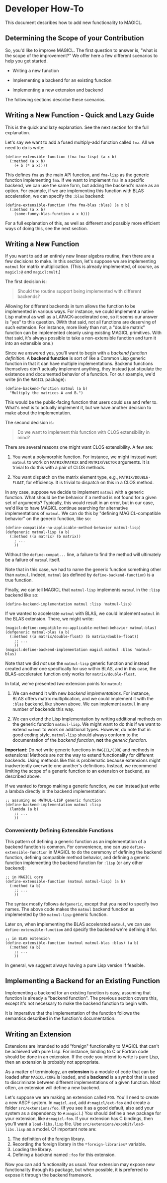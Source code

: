 # Developer How-To

This document describes how to add new functionality to MAGICL.

## Determining the Scope of your Contribution

So, you'd like to improve MAGICL. The first question to answer is,
"what is the scope of the improvement?" We offer here a few different
scenarios to help you get started.

- Writing a new function

- Implementing a backend for an existing function

- Implementing a new extension and backend

The following sections describe these scenarios.


## Writing a New Function - Quick and Lazy Guide

This is the quick and lazy explanation. See the next section for the
full explanation.

Let's say we want to add a fused multiply-add function called
`fma`. All we need to do is write:

```
(define-extensible-function (fma fma-lisp) (a x b)
  (:method (a x b)
    (+ b (* a x))))
```

This defines `fma` as the main API function, and `fma-lisp` as the
generic function implementing `fma`. If we want to implement `fma` in
a specific backend, we can use the same form, but adding the backend's
name as an option. For example, if we are implementing this function
with BLAS acceleration, we can specify the `:blas` backend:

```
(define-extensible-function (fma fma-blas :blas) (a x b)
  (:method (a x b)
    (some-funny-blas-function a x b)))
```

For a full explanation of this, as well as different and possibly more
efficient ways of doing this, see the next section.


## Writing a New Function

If you want to add an entirely new linear algebra routine, then there
are a few decisions to make. In this section, let's suppose we are
implementing `matmul` for matrix multiplication. (This is already
implemented, of course, as `magicl:@` and `magicl:mult`.)

The first decision is:

> Should the routine support being implemented with different backends?

Allowing for different backends in turn allows the function to be
implemented in various ways. For instance, we could implement a native
Lisp matmul as well as a LAPACK-accelerated one, so it seems our
answer is "yes" to this question. (With that said, not all functions
are deserving of such extension. For instance, more likely than not, a
"double matrix" function can be implemented cleanly using existing
MAGICL primitives. With that said, it's always possible to take a
non-extensible function and turn it into an extensible one.)

Since we answered yes, you'll want to begin with a *backend function
definition*. A **backend function** is sort of like a Common Lisp
generic function in that it can have multiple implementations. Backend
functions themselves don't actually implement anything, they instead
just stipulate the existence and documented behavior of a
function. For our example, we'd write (in the `MAGICL` package):

```
(define-backend-function matmul (a b)
  "Multiply the matrices A and B.")
```

This would be the public-facing function that users could use and
refer to. What's next is to actually implement it, but we have another
decision to make about the implementation.

The second decision is:

> Do we want to implement this function with CLOS extensibility in
mind?

There are several reasons one might want CLOS extensibility. A few are:

1. You want a polymorphic function. For instance, we might instead
want `matmul` to work on `MATRIX`/`MATRIX` and `MATRIX`/`VECTOR`
arguments. It is trivial to do this with a pair of CLOS methods.

2. You want dispatch on the matrix element type, e.g.,
`MATRIX/DOUBLE-FLOAT`, for efficiency. It is trivial to dispatch on
this in a CLOS method.

In any case, suppose we decide to implement `matmul` with a generic
function. What should be the behavior if a method is not found for a
given set of arguments? Typically, this would result in an error, but
in our case, we'd like to have MAGICL continue searching for
alternative implementations of `matmul`. We can do this by "defining
MAGICL-compatible behavior" on the generic function, like so:

```
(define-compatible-no-applicable-method-behavior matmul-lisp)
(defgeneric matmul-lisp (a b)
  (:method ((a matrix) (b matrix))
    ; ...
    ))
```

Without the `define-compat...` line, a failure to find the method will
ultimately be a failure of `matmul` itself.

Note that in this case, we had to name the generic function something
other than `matmul`. Indeed, `matmul` (as defined by
`define-backend-function`) is a true function.

Finally, we can tell MAGICL that `matmul-lisp` implements `matmul` in the
`:lisp` backend like so:

```
(define-backend-implementation matmul :lisp 'matmul-lisp)
```

If we wanted to accelerate `matmul` with BLAS, we could implement
`matmul` in the BLAS extension. There, we might write:

```
(magicl:define-compatible-no-applicable-method-behavior matmul-blas)
(defgeneric matmul-blas (a b)
  (:method ((a matrix/double-float) (b matrix/double-float))
    ;; ...
    ))
(magicl:define-backend-implementation magicl:matmul :blas 'matmul-blas)
```

Note that we did *not* use the `matmul-lisp` generic function and
instead created another one specifically for use within BLAS, and in
this case, the BLAS-accelerated function only works for
`matrix/double-float`.

In total, we've presented *two* extension points for `matmul`:

1. We can extend it with new _backend implementations_. For instance,
BLAS offers matrix multiplication, and we could implement it with the
`:blas` backend, like shown above. We can implement `matmul` in any
number of backends this way.

2. We can extend the Lisp implementation by writing additional methods
on the generic function `matmul-lisp`. We might want to do this if we
want to extend `matmul` to work on additional types. However, do note
that in good coding style, `matmul-lisp` should always conform to the
documentation of the _backend function_, **not** the _generic
function_.

**Important**: Do _not_ write generic functions in `MAGICL/CORE` and
methods in extensions! Methods are *not* the way to extend
functionality for different backends. Using methods like this is
problematic because extensions might inadvertently overwrite one
another's definitions. Instead, we recommend limiting the scope of a
generic function to an extension or backend, as described above.

If we wanted to forego making a generic function, we can instead just
write a lambda directly in the backend implementation:

```
;; assuming no MATMUL-LISP generic function
(define-backend-implementation matmul :lisp
  (lambda (a b)
    ;; ...
    ))
```

### Conveniently Defining Extensible Functions

This pattern of defining a generic function as an implementation of a
backend function is common. For convenience, one can use
`define-extensible-function` in MAGICL to do the ceremony of defining
the backend function, defining compatible method behavior, and
defining a generic function implementing the backend function for
`:lisp` (or any other backend):

```
;; in MAGICL core
(define-extensible-function (matmul matmul-lisp) (a b)
  (:method (a b)
    ;; ...
    ))
```

The syntax mostly follows `defgeneric`, except that you need to
specify two names. The above code makes the `matmul` backend function
as implemented by the `matmul-lisp` generic function.

Later on, when implementing the BLAS accelerated `matmul`, we can use
`define-extensible-function` and specify the backend we're defining it
for.

```
;; in BLAS extension
(define-extensible-function (matmul matmul-blas :blas) (a b)
  (:method (a b)
    ;; ...
    ))
```

In general, we suggest always having a pure Lisp version if feasible.


## Implementing a Backend for an Existing Function

Implementing a backend for an existing function is easy, assuming that
function is already a "backend function". The previous section covers
this, except it's not necessary to make the backend function to begin
with.

It is imperative that the implementation of the function follows the
semantics described in the function's documentation.


## Writing an Extension

Extensions are intended to add "foreign" functionality to MAGICL that
can't be achieved with pure Lisp. For instance, binding to C or
Fortran code should be done in an extension. If the code you intend to
write is pure Lisp, then an extension is probably not appropriate.

As a matter of terminology, an **extension** is a module of code that
can be loaded after `MAGICL/CORE` is loaded, and a **backend** is a
symbol that is used to discriminate between different implementations
of a given function. Most often, an extension will define a new
backend.

Let's suppose we are making an extension called `FOO`. You'll need to
create a new ASDF system. In `magicl.asd`, add `#:magicl/ext-foo` and
create a folder `src/extensions/foo`. (If you see it as a good
default, also add your system as a dependency to `#:magicl`.)
You should define a new package for your extension, like
`#:magicl-foo`. If your extension has C bindings, then you'll want a
`load-libs.lisp` file. Use `src/extensions/expokit/load-libs.lisp` as
a model. Of important note are:

1. The definition of the foreign library.
2. Recording the foreign library in the `*foreign-libraries*` variable.
3. Loading the library.
4. Defining a backend named `:foo` for this extension.

Now you can add functionality as usual. Your extension may expose new
functionality through its package, but when possible, it is preferred
to expose it through the backend framework.
